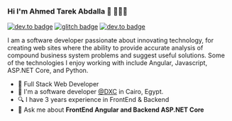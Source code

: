 ### Hi I'm Ahmed Tarek Abdalla 👋 👨🏻‍💻

[![dev.to badge](https://img.shields.io/badge/linkedin-ahmedtarek-%230177B5?style=flat&logo=linkedin)](https://www.linkedin.com/in/ahmed-tarek-8163a3162/)
[![glitch badge](https://img.shields.io/badge/facebook-ahmedtarek-%230177B5?style=flat&logo=facebook)](https://www.facebook.com/ahmadtarek2096/)
[![dev.to badge](https://img.shields.io/badge/gitlab-ahmedtarek-orange?style=flat&logo=gitlab)](https://gitlab.com/atarek)


I am a software developer passionate about innovating technology, for creating web sites where the ability to provide accurate analysis of compound business system problems and suggest useful solutions. Some of the technologies I enjoy working with include Angular, Javascript, ASP.NET Core, and Python.

- 🌱 Full Stack Web Developer
- 🔭 I'm a software developer [@DXC]([https://connectps.com/](https://dxc.com/us/en)) in Cairo, Egypt.
- 🔍 I have 3 years experience in FrontEnd & Backend
- 💬 Ask me about **FrontEnd Angular and Backend ASP.NET Core**


